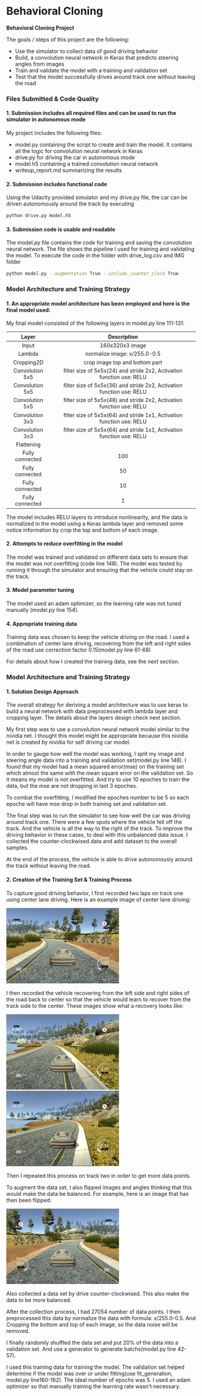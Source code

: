 # **Behavioral Cloning** 

**Behavioral Cloning Project**

The goals / steps of this project are the following:

* Use the simulator to collect data of good driving behavior
* Build, a convolution neural network in Keras that predicts steering angles from images
* Train and validate the model with a training and validation set
* Test that the model successfully drives around track one without leaving the road

### Files Submitted & Code Quality

#### 1. Submission includes all required files and can be used to run the simulator in autonomous mode

My project includes the following files:

* model.py containing the script to create and train the model. It contains all the logic for convolution neural network in Keras
* drive.py for driving the car in autonomous mode
* model.h5 containing a trained convolution neural network 
* writeup_report.md summarizing the results

#### 2. Submission includes functional code
Using the Udacity provided simulator and my drive.py file, the car can be driven autonomously around the track by executing 
```sh
python drive.py model.h5
```

#### 3. Submission code is usable and readable

The model.py file contains the code for training and saving the convolution neural network. The file shows the pipeline I used for training and validating the model. To execute the code in the folder with drive_log.csv and IMG folder

```sh
python model.py --augmentation True --include_counter_clock True
```

### Model Architecture and Training Strategy

#### 1. An appropriate model architecture has been employed and here is the final model used:

My final model consisted of the following layers in model.py line 111-131:

| Layer         		|     Description	        					| 
|:---------------------:|:---------------------------------------------:| 
| Input         		| 160x320x3 image   							| 
| Lambda         		| normalize image: x/255.0-0.5  							|
| Cropping2D         		| crop image top and bottom part 							|
| Convolution 5x5     	| filter size of 5x5x(24) and stride 2x2, Activation function use: RELU|
| Convolution 5x5     	| filter size of 5x5x(36) and stride 2x2, Activation function use: RELU |
| Convolution 5x5     	| filter size of 5x5x(48) and stride 2x2, Activation function use: RELU |
| Convolution 3x3     	| filter size of 5x5x(64) and stride 1x1, Activation function use: RELU |
| Convolution 3x3     	| filter size of 5x5x(64) and stride 1x1, Activation function use: RELU |
| Flattening 		|      									|
| Fully connected		| 100      									|
| Fully connected		| 50    									|
| Fully connected		| 10    									|
| Fully connected		| 1    									|

The model includes RELU layers to introduce nonlinearity, and the data is normalized in the model using a Keras lambda layer and removed some notice information by crop the top and bottom of each image. 

#### 2. Attempts to reduce overfitting in the model

The model was trained and validated on different data sets to ensure that the model was not overfitting (code line 148). The model was tested by running it through the simulator and ensuring that the vehicle could stay on the track.

#### 3. Model parameter tuning

The model used an adam optimizer, so the learning rate was not tuned manually (model.py line 154).

#### 4. Appropriate training data

Training data was chosen to keep the vehicle driving on the road. I used a combination of center lane driving, recovering from the left and right sides of the road use correction factor 0.15(model.py line 61-68)

For details about how I created the training data, see the next section. 

### Model Architecture and Training Strategy

#### 1. Solution Design Approach

The overall strategy for deriving a model architecture was to use keras to build a neural network with data preprocessed with lambda layer and cropping layer. The details about the layers design check next section.

My first step was to use a convolution neural network model similar to the nividia net. I thought this model might be appropriate because this nividia net is created by nividia for self driving car model. 

In order to gauge how well the model was working, I split my image and steering angle data into a training and validation set(model.py line 148). I found that my model had a mean squared error(mse) on the training set which almost the same with the mean square error on the validation set. So it means my model is not overfitted. And try to use 10 epoches to train the data, but the mse are not dropping in last 3 epoches. 

To combat the overfitting, I modified the epoches number to be 5 so each epoche will have mse drop in both training set and validation set. 

The final step was to run the simulator to see how well the car was driving around track one. There were a few spots where the vehicle fell off the track. And the vehicle is all the way to the right of the track. To improve the driving behavior in these cases, to deal with this unbalanced data issue. I collected the counter-clockwised data and add dataset to the overall samples.

At the end of the process, the vehicle is able to drive autonomously around the track without leaving the road.

#### 2. Creation of the Training Set & Training Process

To capture good driving behavior, I first recorded two laps on track one using center lane driving. Here is an example image of center lane driving:

<img src="./images/center.png" alt="alt text" width="300" height="200">

I then recorded the vehicle recovering from the left side and right sides of the road back to center so that the vehicle would learn to recover from the track side to the center. These images show what a recovery looks like:

<img src="./images/left_side.png" alt="alt text" width="300" height="200">
<img src="./images/recover.png" alt="alt text" width="300" height="200">

Then I repeated this process on track two in order to get more data points.

To augment the data set, I also flipped images and angles thinking that this would make the data be balanced. For example, here is an image that has then been flipped:

<img src="./images/flip.png" alt="alt text" width="300" height="200">

Also collected a data set by drive counter-clockwised. This also make the data to be more balanced.

After the collection process, I had 27054 number of data points. I then preprocessed this data by normalize the data with formula: x/255.0-0.5. And Cropping the bottom and top of each image, so the data noise will be removed.

I finally randomly shuffled the data set and put 20% of the data into a validation set. And use a generator to generate batchs(model.py line 42-57).

I used this training data for training the model. The validation set helped determine if the model was over or under fitting(use fit_generation, model.py line160-162). The ideal number of epochs was 5. I used an adam optimizer so that manually training the learning rate wasn't necessary.
